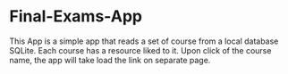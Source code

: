 # Final-Exams-App
This App is a simple app that reads a set of course from a local database SQLite. 
Each course has a resource liked to it. Upon click of the course name, the app will take load the link on separate page.

